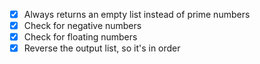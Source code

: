 - [x] Always returns an empty list
    instead of prime numbers
- [x] Check for negative numbers
- [x] Check for floating numbers
- [x] Reverse the output list, so it's in order
